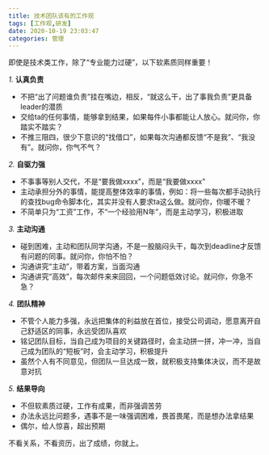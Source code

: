 ```yaml
---
title: 技术团队该有的工作观
tags: [工作观,研发]
date: 2020-10-19 23:03:47
categories: 管理
---
```


即使是技术类工作，除了“专业能力过硬”，以下软素质同样重要！


*1.* **认真负责**

- 不把“出了问题谁负责”挂在嘴边，相反，“就这么干，出了事我负责”更具备leader的潜质
- 交给ta的任何事情，能够拿到结果，如果每件小事都能让人放心。就问你，你踏实不踏实？
- 不推三阻四，很少下意识的“找借口”，如果每次沟通都反馈“不是我”、“我没有”。就问你，你气不气？

<!--more-->


*2.* **自驱力强**

- 不事事等别人交代，不是“要我做xxxx”，而是“我要做xxxx”
- 主动承担分外的事情，能提高整体效率的事情，例如：将一些每次都手动执行的查找bug命令脚本化，其实并没有人要求ta这么做。就问你，你暖不暖？
- 不简单只为“工资”工作，不“一个经验用N年”，而是主动学习，积极进取



*3.* **主动沟通**

- 碰到困难，主动和团队同学沟通，不是一股脑闷头干，每次到deadline才反馈有问题的同事。就问你，你怕不怕？
- 沟通讲究“主动”，带着方案，当面沟通
- 沟通讲究“高效”，每次邮件来来回回，一个问题低效讨论。就问你，你急不急？



*4.* **团队精神**

- 不管个人能力多强，永远把集体的利益放在首位，接受公司调动，愿意离开自己舒适区的同事，永远受团队喜欢
- 铭记团队目标，当自己成为项目的关键路径时，会主动拼一拼，冲一冲，当自己成为团队的“短板”时，会主动学习，积极提升
- 虽然个人有不同意见，但团队一旦达成一致，就积极支持集体决议，而不是故意对抗



*5.* **结果导向**

- 不但软素质过硬，工作有成果，而非强调苦劳
- 办法永远比问题多，遇事不是一味强调困难，畏首畏尾，而是想办法拿结果
- 偶尔，给人惊喜，超出预期



不看关系，不看资历，出了成绩，你就上。